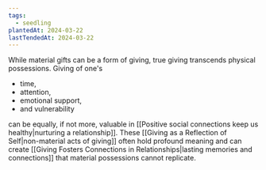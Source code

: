 ```yaml
---
tags:
  - seedling
plantedAt: 2024-03-22
lastTendedAt: 2024-03-22
---
```

While material gifts can be a form of giving, true giving transcends physical possessions. Giving of one's

- time,
- attention,
- emotional support,
- and vulnerability

can be equally, if not more, valuable in [[Positive social connections keep us healthy|nurturing a relationship]]. These [[Giving as a Reflection of Self|non-material acts of giving]] often hold profound meaning and can create [[Giving Fosters Connections in Relationships|lasting memories and connections]] that material possessions cannot replicate.
